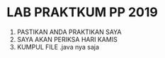 # LAB PRAKTKUM PP 2019
1. PASTIKAN ANDA PRAKTIKAN SAYA
2. SAYA AKAN PERIKSA HARI KAMIS
3. KUMPUL FILE .java nya saja
